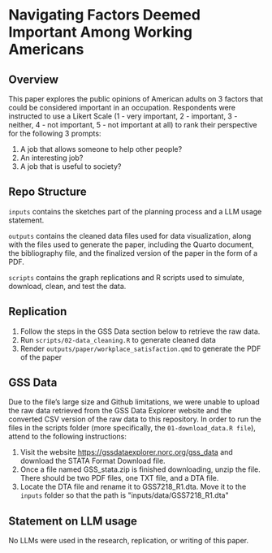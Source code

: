 # Navigating Factors Deemed Important Among Working Americans

## Overview
This paper explores the public opinions of American adults on 3 factors that could be considered important in an occupation. Respondents were instructed to use a Likert Scale (1 - very important, 2 - important, 3 - neither, 4 - not important, 5 - not important at all) to rank their perspective for the following 3 prompts:
1. A job that allows someone to help other people?
2. An interesting job?
3. A job that is useful to society?

## Repo  Structure
`inputs` contains the sketches part of the planning process and a LLM usage statement.

`outputs` contains the cleaned data files used for data visualization, along with the files used to generate the paper, including the Quarto document, the bibliography file, and the finalized version of the paper in the form of a PDF.

`scripts` contains the graph replications and R scripts used to simulate, download, clean, and test the data.

## Replication 
1. Follow the steps in the GSS Data section below to retrieve the raw data.
2. Run `scripts/02-data_cleaning.R` to generate cleaned data
3. Render `outputs/paper/workplace_satisfaction.qmd` to generate the PDF of the paper

## GSS Data
Due to the file’s large size and Github limitations, we were unable to upload the raw data retrieved from the GSS Data Explorer website and the converted CSV version of the raw data to this repository. In order to run the files in the scripts folder (more specifically, the `01-download_data.R file`), attend to the following instructions:
1. Visit the website https://gssdataexplorer.norc.org/gss_data and download the STATA Format Download file.
2. Once a file named GSS_stata.zip is finished downloading, unzip the file. There should be two PDF files, one TXT file, and a DTA file.
3. Locate the DTA file and rename it to GSS7218_R1.dta. Move it to the `inputs` folder so that the path is "inputs/data/GSS7218_R1.dta"

## Statement on LLM usage
No LLMs were used in the research, replication, or writing of this paper. 
